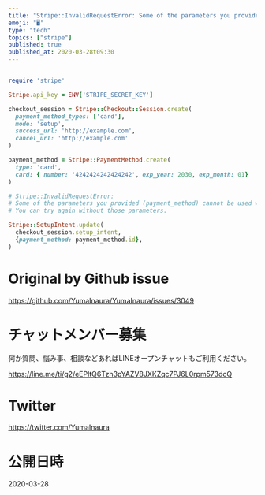 ```yaml
---
title: "Stripe::InvalidRequestError: Some of the parameters you provided (paym"
emoji: "🖥"
type: "tech"
topics: ["stripe"]
published: true
published_at: 2020-03-28t09:30
---
```


```rb

require 'stripe'

Stripe.api_key = ENV['STRIPE_SECRET_KEY']

checkout_session = Stripe::Checkout::Session.create(
  payment_method_types: ['card'],
  mode: 'setup',
  success_url: 'http://example.com',
  cancel_url: 'http://example.com'
)

payment_method = Stripe::PaymentMethod.create(
  type: 'card',
  card: { number: '4242424242424242', exp_year: 2030, exp_month: 01}
)

# Stripe::InvalidRequestError:
# Some of the parameters you provided (payment_method) cannot be used when modifying a SetupIntent that was created by Checkout.
# You can try again without those parameters.

Stripe::SetupIntent.update(
  checkout_session.setup_intent,
  {payment_method: payment_method.id},
)

```

# Original by Github issue

https://github.com/YumaInaura/YumaInaura/issues/3049








<!-- Update From Qiita API -->

# チャットメンバー募集


何か質問、悩み事、相談などあればLINEオープンチャットもご利用ください。

https://line.me/ti/g2/eEPltQ6Tzh3pYAZV8JXKZqc7PJ6L0rpm573dcQ





# Twitter


https://twitter.com/YumaInaura


<!-- Update From Qiita API -->



# 公開日時

2020-03-28
